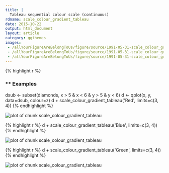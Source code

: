 ```yaml
---
title: |
  Tableau sequential colour scale (continuous)
rdname: scale_colour_gradient_tableau
date: 2015-10-22
output: html_document
layout: article
category: ggthemes
images:
 - /allYourFigureAreBelongToUs/figure/source/1991-05-31-scale_colour_gradient_tableau//scale_colour_gradient_tableau-1.png
 - /allYourFigureAreBelongToUs/figure/source/1991-05-31-scale_colour_gradient_tableau//scale_colour_gradient_tableau-2.png
 - /allYourFigureAreBelongToUs/figure/source/1991-05-31-scale_colour_gradient_tableau//scale_colour_gradient_tableau-3.png
---
```





{% highlight r %}
### ** Examples

dsub <- subset(diamonds, x > 5 & x < 6 & y > 5 & y < 6)
d <- qplot(x, y, data=dsub, colour=z)
d + scale_colour_gradient_tableau('Red', limits=c(3, 4))
{% endhighlight %}

![plot of chunk scale_colour_gradient_tableau](/allYourFigureAreBelongToUs/figure/source/1991-05-31-scale_colour_gradient_tableau/scale_colour_gradient_tableau-1.png) 

{% highlight r %}
d + scale_colour_gradient_tableau('Blue', limits=c(3, 4))
{% endhighlight %}

![plot of chunk scale_colour_gradient_tableau](/allYourFigureAreBelongToUs/figure/source/1991-05-31-scale_colour_gradient_tableau/scale_colour_gradient_tableau-2.png) 

{% highlight r %}
d + scale_colour_gradient_tableau('Green', limits=c(3, 4))
{% endhighlight %}

![plot of chunk scale_colour_gradient_tableau](/allYourFigureAreBelongToUs/figure/source/1991-05-31-scale_colour_gradient_tableau/scale_colour_gradient_tableau-3.png) 